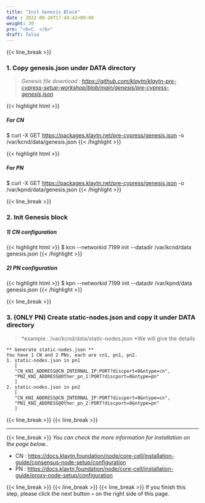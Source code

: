 ```yaml
---
title: "Init Genesis Block"
date : 2022-09-20T17:44:42+09:00
weight: 30
pre: "<b>C. </b>"
draft: false
---
```


{{< line_break >}}
### 1. Copy genesis.json under DATA directory

> *Genesis file download : https://github.com/klaytn/klaytn-pre-cypress-setup-workshop/blob/main/genesis/pre-cypress-genesis.json*

{{< highlight html >}}
##### For CN 
$ curl -X GET https://packages.klaytn.net/pre-cypress/genesis.json -o /var/kcnd/data/genesis.json
{{< /highlight >}}

{{< highlight html >}}
##### For PN 
$ curl -X GET https://packages.klaytn.net/pre-cypress/genesis.json -o /var/kpnd/data/genesis.json
{{< /highlight >}}


{{< line_break >}}

### 2. Init Genesis block
##### 1) CN configuration
{{< highlight html >}}
$ kcn --networkid 7199 init --datadir /var/kcnd/data genesis.json
{{< /highlight >}}


##### 2) PN configuration
{{< highlight html >}}
$ kpn --networkid 7199 init --datadir /var/kpnd/data genesis.json
{{< /highlight >}}

{{< line_break >}}

### 3. (ONLY PN) Create static-nodes.json and copy it under DATA directory
> *example : /var/kcnd/data/static-nodes.json
> *We will give the details

```vim
** Generate static-nodes.json **
You have 1 CN and 2 PNs, each are cn1, pn1, pn2.
1. static-nodes.json in pn1
   [
   "CN_KNI_ADDRESS@CN_INTERNAL_IP:PORT?discport=0&ntype=cn",
   "PN2_KNI_ADDRESS@Other_pn_1:PORT?discport=0&ntype=pn"
   ]
2. static-nodes.json in pn2
   [
   "CN_KNI_ADDRESS@CN_INTERNAL_IP:PORT?discport=0&ntype=cn",
   "PN1_KNI_ADDRESS@Other_pn_2:PORT?discport=0&ntype=pn"
   ]
```

{{< line_break >}}
{{< line_break >}}


---
{{< line_break >}}
*You can check the more information for installation on the page below..*
* CN : https://docs.klaytn.foundation/node/core-cell/installation-guide/consensus-node-setup/configuration
* PN : https://docs.klaytn.foundation/node/core-cell/installation-guide/proxy-node-setup/configuration

{{< line_break >}}
{{< line_break >}}
{{< line_break >}}
If you finish this step, please click the next button ```>``` on the right side of this page.
